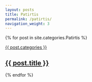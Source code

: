 ```yaml
---
layout: posts
title: Patirtis
permalink: /patirtis/
navigation_weight: 3
---
```


{% for post in site.categories.Patirtis %}
  <article class="posts_post col-lg-3 col-md-4 col-sm-6 col-xs-12">
    <a href="{{ site.url }}{{ post.url }}">
        <div class="posts_post_info" style="background-image:url('{{ site.url }}{{ post.image }}')">
              <p class="posts_post_cat">{{ post.categories }} </p>
        </div>
        <h2 class="posts_post_title">
           {{ post.title }}
         </h2>
    </a>
</article>
{% endfor %}
